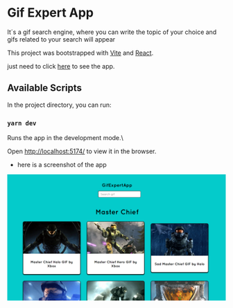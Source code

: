 # Gif Expert App

It´s a gif search engine, where you can write the topic of your choice and gifs related to your search will appear

This project was bootstrapped with [Vite](https://vitejs.dev/guide/) and [React](https://es.reactjs.org/).

just need to click [here](https://gifcard-expert-jose.netlify.app) to see the app.

## Available Scripts

In the project directory, you can run:

### `yarn dev`

Runs the app in the development mode.\

Open [http://localhost:5174/](http://localhost:5174/) to view it in the browser.


* here is a screenshot of the app

![Image text](./public/GifExpertApp-SS.png)
